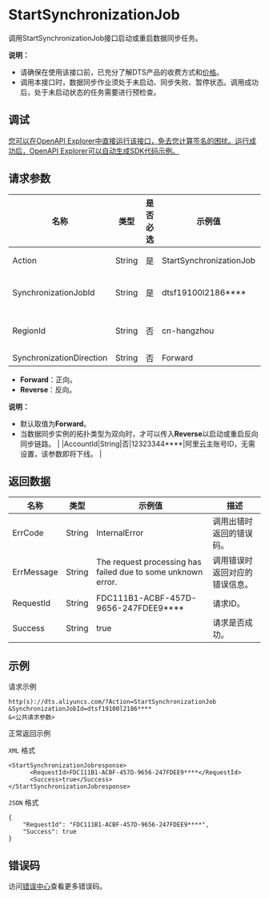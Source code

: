 # StartSynchronizationJob

调用StartSynchronizationJob接口启动或重启数据同步任务。

**说明：**

-   请确保在使用该接口前，已充分了解DTS产品的收费方式和[价格](https://www.aliyun.com/price/product#/dts/detail)。
-   调用本接口时，数据同步作业须处于未启动、同步失败、暂停状态。调用成功后，处于未启动状态的任务需要进行预检查。

## 调试

[您可以在OpenAPI Explorer中直接运行该接口，免去您计算签名的困扰。运行成功后，OpenAPI Explorer可以自动生成SDK代码示例。](https://api.aliyun.com/#product=Dts&api=StartSynchronizationJob&type=RPC&version=2020-01-01)

## 请求参数

|名称|类型|是否必选|示例值|描述|
|--|--|----|---|--|
|Action|String|是|StartSynchronizationJob|系统规定参数，取值：**StartSynchronizationJob**。 |
|SynchronizationJobId|String|是|dtsf19100l2186\*\*\*\*|数据同步实例ID，可以通过调用**DescribeSynchronizationJobs**接口查询。 |
|RegionId|String|否|cn-hangzhou|地域ID，传入本参数来指定实例所在地域，详情请参见[支持的地域列表](~141033~)。 |
|SynchronizationDirection|String|否|Forward|同步方向，取值：

 -   **Forward**：正向。
-   **Reverse**：反向。

 **说明：**

-   默认取值为**Forward**。
-   当数据同步实例的拓扑类型为双向时，才可以传入**Reverse**以启动或重启反向同步链路。 |
|AccountId|String|否|12323344\*\*\*\*|阿里云主账号ID，无需设置，该参数即将下线。 |

## 返回数据

|名称|类型|示例值|描述|
|--|--|---|--|
|ErrCode|String|InternalError|调用出错时返回的错误码。 |
|ErrMessage|String|The request processing has failed due to some unknown error.|调用错误时返回对应的错误信息。 |
|RequestId|String|FDC111B1-ACBF-457D-9656-247FDEE9\*\*\*\*|请求ID。 |
|Success|String|true|请求是否成功。 |

## 示例

请求示例

```
http(s)://dts.aliyuncs.com/?Action=StartSynchronizationJob
&SynchronizationJobId=dtsf19100l2186****
&<公共请求参数>
```

正常返回示例

`XML` 格式

```
<StartSynchronizationJobresponse>
      <RequestId>FDC111B1-ACBF-457D-9656-247FDEE9****</RequestId>
      <Success>true</Success>
</StartSynchronizationJobresponse>
```

`JSON` 格式

```
{
	"RequestId": "FDC111B1-ACBF-457D-9656-247FDEE9****",
	"Success": true
}
```

## 错误码

访问[错误中心](https://error-center.aliyun.com/status/product/Dts)查看更多错误码。

